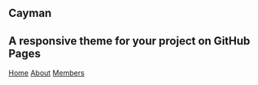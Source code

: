 <html lang="en-us">
  <head>
    <meta charset="UTF-8">
    <title>Accessible Research</title>
    <meta name="viewport" content="width=device-width, initial-scale=1">
    <meta name="theme-color" content="#157878">
    <link rel="stylesheet" href="css/normalize.css">
    <link href='https://fonts.googleapis.com/css?family=Open+Sans:400,700' rel='stylesheet' type='text/css'>
    <link rel="stylesheet" href="css/cayman.css">
    
  </head>
  <body>
   <section class="page-header">
      <h1 class="project-name">Cayman</h1>
      <h2 class="project-tagline">A responsive theme for your project on GitHub Pages</h2>
      <a href="https://accessibleresearch.github.io" class="btn">Home</a>
      <a href="https://accessibleresearch.github.io/about" class="btn">About</a>
      <a href="https://accessibleresearch.github.io/members" class="btn">Members</a>
   </section>
    
  </body>
</html>


